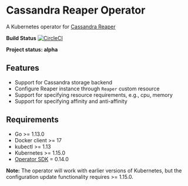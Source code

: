 # Cassandra Reaper Operator
A Kubernetes operator for [Cassandra Reaper](http://cassandra-reaper.io/)

**Build Status**  [![CircleCI](https://circleci.com/gh/thelastpickle/reaper-operator/tree/master.svg?style=svg)](https://circleci.com/gh/thelastpickle/reaper-operator/tree/master)

**Project status: alpha**

## Features
* Support for Cassandra storage backend
* Configure Reaper instance through `Reaper` custom resource
* Support for specifying resource requirements, e.g., cpu, memory
* Support for specifying affinity and anti-affinity

## Requirements
* Go >= 1.13.0
* Docker client >= 17
* kubectl >= 1.13
* Kubernetes >= 1.15.0
* [Operator SDK](https://github.com/operator-framework/operator-sdk) = 0.14.0

**Note:** The operator will work with earlier versions of Kubernetes, but the configuration update functionality requires >= 1.15.0.